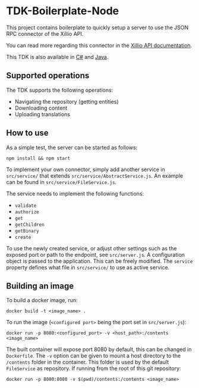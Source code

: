 # TDK-Boilerplate-Node

This project contains boilerplate to quickly setup a server to use the JSON RPC connector of the Xillio API.

You can read more regarding this connector in the [Xillio API documentation](https://docs.xill.io/#connector-json-rpc).

This TDK is also available in [C#](https://github.com/xillio/TDK-Boilerplate-CSharp)
and [Java](https://github.com/xillio/TDK-Boilerplate-Java).

## Supported operations

The TDK supports the following operations:
- Navigating the repository (getting entities)
- Downloading content
- Uploading translations

## How to use

As a simple test, the server can be started as follows:
```
npm install && npm start
```

To implement your own connector, simply add another service in `src/service/` that extends `src/service/AbstractService.js`. An example can be found in `src/service/FileService.js`.

The service needs to implement the following functions:
- `validate`
- `authorize`
- `get`
- `getChildren`
- `getBinary`
- `create`

To use the newly created service, or adjust other settings such as the exposed port or path to the endpoint, see `src/server.js`. A configuration object is passed to the application. This can be freely modified. The `service` property defines what file in `src/service/` to use as active service.

## Building an image

To build a docker image, run:
```
docker build -t <image_name> .
```

To run the image (`<configured port>` being the port set in `src/server.js`):
```
docker run -p 8080:<configured_port> -v <host_path>:/contents <image_name>
```

The built container will expose port 8080 by default, this can be changed in `Dockerfile`. The `-v` option can be given to mount a host directory to the `/contents` folder in the container. This folder is used by the default `FileService` as repository. If running from the root of this git repository:
```
docker run -p 8080:8080 -v $(pwd)/contents:/contents <image_name>
```

